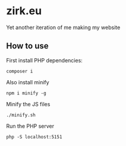 # zirk.eu
Yet another iteration of me making my website

## How to use

First install PHP dependencies:
```
composer i
```
Also install minify
```
npm i minify -g
```
Minify the JS files
```
./minify.sh
```
Run the PHP server
```
php -S localhost:5151
```